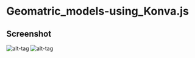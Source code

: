 # Geomatric_models-using_Konva.js





## Screenshot

![alt-tag](https://user-images.githubusercontent.com/22345839/38367959-a8d8681a-3901-11e8-9d17-54759f2ffc4a.png)
![alt-tag](https://user-images.githubusercontent.com/22345839/38367960-a921f8e0-3901-11e8-8a5a-042c08c7f991.png)
